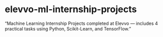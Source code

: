 # elevvo-ml-internship-projects
“Machine Learning Internship Projects completed at Elevvo — includes 4 practical tasks using Python, Scikit-Learn, and TensorFlow.”
